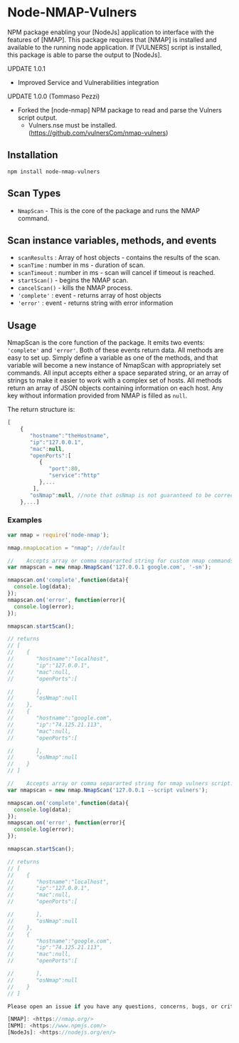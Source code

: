 # Node-NMAP-Vulners

NPM package enabling your [NodeJs] application to interface with the features of [NMAP].  This package requires that [NMAP] is installed and available to the running node application.
If [VULNERS] script is installed, this package is able to parse the output to [NodeJs].

UPDATE 1.0.1
* Improved Service and Vulnerabilities integration

UPDATE 1.0.0 (Tommaso Pezzi)
* Forked the [node-nmap] NPM package to read and parse the Vulners script output.
  + Vulners.nse must be installed.(https://github.com/vulnersCom/nmap-vulners)


## Installation
`npm install node-nmap-vulners`

## Scan Types
* `NmapScan` - This is the core of the package and runs the NMAP command.
 
## Scan instance variables, methods, and events

* `scanResults` : Array of host objects - contains the results of the scan.
* `scanTime` : number in ms - duration of scan.
* `scanTimeout` : number in ms - scan will cancel if timeout is reached.
* `startScan()` - begins the NMAP scan.
* `cancelScan()` - kills the NMAP process.
* `'complete'` : event - returns array of host objects
* `'error'` : event - returns string with error information

## Usage

NmapScan is the core function of the package.  It emits two events: `'complete'` and `'error'`.  Both of these events return data.  All methods are easy to set up.  Simply define a variable as one of the methods, and that variable will become a new instance of NmapScan with appropriately set commands. All input accepts either a space separated string, or an array of strings to make it easier to work with a complex set of hosts.  All methods return an array of JSON objects containing information on each host.  Any key without information provided from NMAP is filled as `null`.

The return structure is:

```javascript
[  
    {  
       "hostname":"theHostname",
       "ip":"127.0.0.1",
       "mac":null,
       "openPorts":[  
          {  
             "port":80,
             "service":"http"
          },...  
        ],
       "osNmap":null, //note that osNmap is not guaranteed to be correct.
    },...]
```
### Examples

```javascript
var nmap = require('node-nmap');

nmap.nmapLocation = "nmap"; //default

//    Accepts array or comma separarted string for custom nmap commands in the second argument.
var nmapscan = new nmap.NmapScan('127.0.0.1 google.com', '-sn');

nmapscan.on('complete',function(data){
  console.log(data);
});
nmapscan.on('error', function(error){
  console.log(error);
});

nmapscan.startScan();

// returns
// [  
//    {  
//       "hostname":"localhost",
//       "ip":"127.0.0.1",
//       "mac":null,
//       "openPorts":[  

//       ],
//       "osNmap":null
//    },
//    {  
//       "hostname":"google.com",
//       "ip":"74.125.21.113",
//       "mac":null,
//       "openPorts":[  

//       ],
//       "osNmap":null
//    }
// ]

//    Accepts array or comma separarted string for nmap vulners script.
var nmapscan = new nmap.NmapScan('127.0.0.1 --script vulners');

nmapscan.on('complete',function(data){
  console.log(data);
});
nmapscan.on('error', function(error){
  console.log(error);
});

nmapscan.startScan();

// returns
// [  
//    {  
//       "hostname":"localhost",
//       "ip":"127.0.0.1",
//       "mac":null,
//       "openPorts":[  

//       ],
//       "osNmap":null
//    },
//    {  
//       "hostname":"google.com",
//       "ip":"74.125.21.113",
//       "mac":null,
//       "openPorts":[  

//       ],
//       "osNmap":null
//    }
// ]

Please open an issue if you have any questions, concerns, bugs, or critiques.

[NMAP]: <https://nmap.org/>
[NPM]: <https://www.npmjs.com/>
[NodeJs]: <https://nodejs.org/en/>
